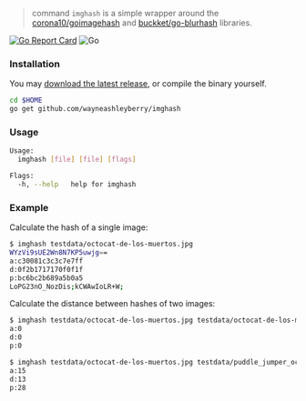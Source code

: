> command `imghash` is a simple wrapper around the
> [corona10/goimagehash](https://github.com/corona10/goimagehash) and [buckket/go-blurhash](https://github.com/buckket/go-blurhash) libraries.

[![Go Report Card](https://goreportcard.com/badge/github.com/wayneashleyberry/imghash)](https://goreportcard.com/report/github.com/wayneashleyberry/imghash)
![Go](https://github.com/wayneashleyberry/imghash/workflows/Go/badge.svg)

### Installation

You may [download the latest release](https://github.com/wayneashleyberry/imghash/releases/latest), or compile the binary yourself.

```sh
cd $HOME
go get github.com/wayneashleyberry/imghash
```

### Usage

```sh
Usage:
  imghash [file] [file] [flags]

Flags:
  -h, --help   help for imghash
```

### Example

Calculate the hash of a single image:

```sh
$ imghash testdata/octocat-de-los-muertos.jpg
WYzVi9sUE2Wn8N7KP5uwjg==
a:c30081c3c3c7e7ff
d:0f2b1717170f0f1f
p:bc6bc2b689a5b0a5
LoPG23nO_NozDis;kCWAwIoLR+W;
```

Calculate the distance between hashes of two images:

```sh
$ imghash testdata/octocat-de-los-muertos.jpg testdata/octocat-de-los-muertos.jpg
a:0
d:0
p:0
```

```sh
$ imghash testdata/octocat-de-los-muertos.jpg testdata/puddle_jumper_octodex.jpg
a:15
d:13
p:28
```
